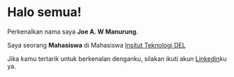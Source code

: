 

<!--
**Joe012234/Joe012234** is a ✨ _special_ ✨ repository because its `README.md` (this file) appears on your GitHub profile.

Here are some ideas to get you started:

- 🔭 I’m currently working on ...
- 🌱 I’m currently learning ...
- 👯 I’m looking to collaborate on ...
- 🤔 I’m looking for help with ...
- 💬 Ask me about ...
- 📫 How to reach me: ...
- 😄 Pronouns: ...
- ⚡ Fun fact: ...
-->

# Halo semua! 

Perkenalkan nama saya **Joe A. W Manurung**.<br>

Saya seorang **Mahasiswa** di Mahasiswa [Insitut Teknologi DEL](https://www.del.ac.id)

Jika kamu tertarik untuk berkenalan denganku, silakan ikuti akun [Linkedin](https://www.linkedin.com/in/gilang-adhan/)ku ya.


